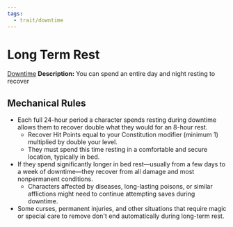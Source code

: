 ```yaml
---
tags:
  - trait/downtime
---
```

# Long Term Rest

[Downtime](Downtime.md "General Trait")
**Description:** You can spend an entire day and night resting to recover

## Mechanical Rules

- Each full 24-hour period a character spends resting during downtime allows them to recover double what they would for an 8-hour rest.
	- Recover Hit Points equal to your Constitution modifier (minimum 1) multiplied by double your level.
	- They must spend this time resting in a comfortable and secure location, typically in bed.
- If they spend significantly longer in bed rest—usually from a few days to a week of downtime—they recover from all damage and most nonpermanent conditions.
	- Characters affected by diseases, long-lasting poisons, or similar afflictions might need to continue attempting saves during downtime.
- Some curses, permanent injuries, and other situations that require magic or special care to remove don't end automatically during long-term rest.